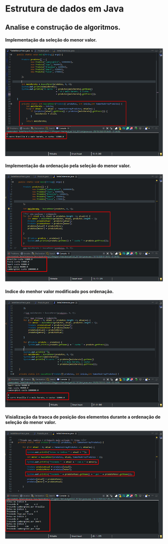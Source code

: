 # Estrutura de dados em Java
## Analise e construção de algoritmos.

#### Implementação da seleção do menor valor.
![](https://github.com/enivaldoqueiroz/Estrutura-de-dados-em-Java/blob/main/imagens/001_img.png)
#### Implementação da ordenação pela seleção do menor valor.
![](https://github.com/enivaldoqueiroz/Estrutura-de-dados-em-Java/blob/main/imagens/002_img.png)
#### Indice do menhor valor modificado pos ordenação.
![](https://github.com/enivaldoqueiroz/Estrutura-de-dados-em-Java/blob/main/imagens/003_img.png)
#### Visialização da traoca de posição dos elementos durante a ordenação de seleção do menor valor.
![](https://github.com/enivaldoqueiroz/Estrutura-de-dados-em-Java/blob/main/imagens/004_img.png)
